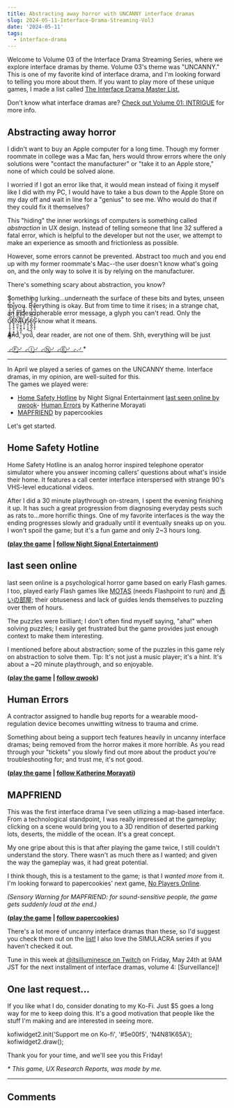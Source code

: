 ```yaml
---
title: Abstracting away horror with UNCANNY interface dramas
slug: 2024-05-11-Interface-Drama-Streaming-Vol3
date: '2024-05-11'
tags:
  - interface-drama
---
```


Welcome to Volume 03 of the Interface Drama Streaming Series, where we explore interface dramas by theme. Volume 03's theme was "UNCANNY." This is one of my favorite kind of interface drama, and I'm looking forward to telling you more about them. If you want to play more of these unique games, I made a list called [The Interface Drama Master List.](https://illuminesce.net/interface-drama)

Don't know what interface dramas are? [Check out Volume 01: INTRIGUE](2024-04-18-Interface-Drama-Streaming-Vol1.html) for more info.

## Abstracting away horror

I didn't want to buy an Apple computer for a long time. Though my former roommate in college was a Mac fan, hers would throw errors where the only solutions were "contact the manufacturer" or "take it to an Apple store," none of which could be solved alone.

I worried if I got an error like that, it would mean instead of fixing it myself like I did with my PC, I would have to take a bus down to the Apple Store on my day off and wait in line for a "genius" to see me. Who would do that if they could fix it themselves?

This "hiding" the inner workings of computers is something called _abstraction_ in UX design. Instead of telling someone that line 32 suffered a fatal error, which is helpful to the developer but not the user, we attempt to make an experience as smooth and frictionless as possible.

However, some errors cannot be prevented. Abstract too much and you end up with my former roommate's Mac--the user doesn't know what's going on, and the only way to solve it is by relying on the manufacturer.

There's something scary about abstraction, you know?

Something lurking...underneath the surface of these bits and bytes, unseen to you. Everything is okay. But from time to time it rises; in a strange chat, an indescipherable error message, a glyph you can't read. Only the G̷̡̧̨̼͔̝̼̯̳͇̳̭̐̏̉͋̑̀̋͛̃̀͋̏͐͋̚̕Ȩ̷̛͙̯̖̞̣̞̬̠̻̊͂͗̏̀̂͊̋͋͋Ṇ̴̛̺̫͔̹̹̘̜̎̏̄́͋͘̚͝I̶̜̰̬̫̟̪̩̥̤̎͛̑̓̕͘͝Ṳ̸̡̩̩̬̏̂̈́̀̊̃͒̒Ṥ̵̤̭͕͉̭͜E̴̜̻̬̪͕͔̯̝͑̃͌̑͗́̾͒̾̑̃́̂͂̇S̵̛͓̞̣͍̥͒͛̊̅̈́̆̂̈̀̌ know what it means.

And, you, dear reader, are not one of them. Shh, everything will be just

<span class="everything-will-not-be-fine"><a href="https://forms.gle/C9bjzCqChXt2Ao5aA">⌌Ⓕ̙⌏⌌Ⓘ̙⌏⌌Ⓝ̙⌏⌌Ⓔ̙⌏⌌.̙⌏</a></span>\*

* * *

In April we played a series of games on the UNCANNY theme. Interface dramas, in my opinion, are well-suited for this.  
The games we played were:

-   [Home Safety Hotline](https://nightsignalentertainment.itch.io/home-safety-hotline) by Night Signal Entertainment
[last seen online by qwook](https://qwook.itch.io/last-seen-online)-   [](https://qwook.itch.io/last-seen-online)[Human Errors](https://ifdb.org/viewgame?id=14oexa2wyym73glu) by Katherine Morayati
-   [MAPFRIEND](https://papercookies.itch.io/mapfriend) by papercookies

Let's get started.

## Home Safety Hotline

Home Safety Hotline is an analog horror inspired telephone operator simulator where you answer incoming callers' questions about what's inside their home. It features a call center interface interspersed with strange 90's VHS-level educational videos.

After I did a 30 minute playthrough on-stream, I spent the evening finishing it up. It has such a great progression from diagnosing everyday pests such as rats to...more horrific things. One of my favorite interfaces is the way the ending progresses slowly and gradually until it eventually sneaks up on you. I won't spoil the game; but it's a fun game and only 2~3 hours long.

**([play the game](https://nightsignalentertainment.itch.io/home-safety-hotline) | [follow Night Signal Entertainment](https://nightsignalentertainment.itch.io/))**

## last seen online

last seen online is a psychological horror game based on early Flash games. I too, played early Flash games like [MOTAS](https://flashpointproject.github.io/flashpoint-database/search/#5a02f47c-0f4c-4fb3-bf28-1d26538cdd36) (needs Flashpoint to run) and [赤いの部屋](https://en.wikipedia.org/wiki/Red_Room_Curse); their obtuseness and lack of guides lends themselves to puzzling over them of hours.

The puzzles were brilliant; I don't often find myself saying, "aha!" when solving puzzles; I easily get frustrated but the game provides just enough context to make them interesting.

I mentioned before about abstraction; some of the puzzles in this game rely on abstraction to solve them. Tip: It's not just a music player; it's a hint. It's about a ~20 minute playthrough, and so enjoyable.

**([play the game](https://qwook.itch.io/last-seen-online) | [follow qwook](https://qwook.itch.io/))**

## Human Errors

A contractor assigned to handle bug reports for a wearable mood-regulation device becomes unwitting witness to trauma and crime.

Something about being a support tech features heavily in uncanny interface dramas; being removed from the horror makes it more horrible. As you read through your "tickets" you slowly find out more about the product you're troubleshooting for; and trust me, it's not good.

**([play the game](../../kmorayati/human-errors.html) | [follow Katherine Morayati](https://x.com/morayati))**

## MAPFRIEND

This was the first interface drama I've seen utilizing a map-based interface. From a technological standpoint, I was really impressed at the gameplay; clicking on a scene would bring you to a 3D rendition of deserted parking lots, deserts, the middle of the ocean. It's a great concept.

My one gripe about this is that after playing the game twice, I still couldn't understand the story. There wasn't as much there as I wanted; and given the way the gameplay was, it had great potential.

I think though, this is a testament to the game; is that I _wanted more_ from it. I'm looking forward to papercookies' next game, [No Players Online](https://papercookies.itch.io/no-players-online).

_(Sensory Warning for MAPFRIEND: for sound-sensitive people, the game gets suddenly loud at the end.)_

**([play the game](https://papercookies.itch.io/mapfriend) | [follow papercookies](https://papercookies.itch.io))**

There's a lot more of uncanny interface dramas than these, so I'd suggest you check them out on the [list!](https://illuminesce.net/interface-drama) I also love the SIMULACRA series if you haven't checked it out.

Tune in this week at [@itsilluminesce on Twitch](https://www.twitch.tv/itsilluminesce) on Friday, May 24th at 9AM JST for the next installment of interface dramas, volume 4: \[Surveillance\]!

## One last request...

If you like what I do, consider donating to my Ko-Fi. Just $5 goes a long way for me to keep doing this. It's a good motivation that people like the stuff I'm making and are interested in seeing more.

kofiwidget2.init('Support me on Ko-fi', '#5e00f5', 'N4N81K65A'); kofiwidget2.draw();

Thank you for your time, and we'll see you this Friday!

_\* This game, UX Research Reports, was made by me._

* * *

## Comments
